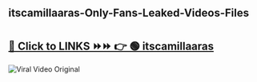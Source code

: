 
 ## itscamillaaras-Only-Fans-Leaked-Videos-Files

# <h2><a href="https://mediaupload.pro?itscamillaaras">🔗 Click to LINKS ⏩⏩ 👉 🟢 itscamillaaras </a></h2>

<a href="https://mediaupload.pro?itscamillaaras" rel="nofollow" data-target="animated-image.originalLink"><img src="https://i.ibb.co.com/xMMVF88/686577567.gif" alt="Viral Video Original" style="max-width: 100%; display: inline-block;" data-target="animated-image.originalImage"></a>